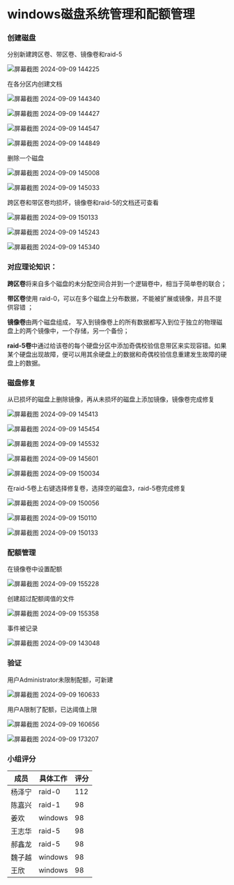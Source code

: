 # windows磁盘系统管理和配额管理

### 创建磁盘

分别新建跨区卷、带区卷、镜像卷和raid-5

![屏幕截图 2024-09-09 144225](%E5%B1%8F%E5%B9%95%E6%88%AA%E5%9B%BE%202024-09-09%20144225.png)

在各分区内创建文档

![屏幕截图 2024-09-09 144340](%E5%B1%8F%E5%B9%95%E6%88%AA%E5%9B%BE%202024-09-09%20144340.png)

![屏幕截图 2024-09-09 144427](%E5%B1%8F%E5%B9%95%E6%88%AA%E5%9B%BE%202024-09-09%20144427.png)

![屏幕截图 2024-09-09 144547](%E5%B1%8F%E5%B9%95%E6%88%AA%E5%9B%BE%202024-09-09%20144547.png)

![屏幕截图 2024-09-09 144849](%E5%B1%8F%E5%B9%95%E6%88%AA%E5%9B%BE%202024-09-09%20144849.png)

删除一个磁盘

![屏幕截图 2024-09-09 145008](%E5%B1%8F%E5%B9%95%E6%88%AA%E5%9B%BE%202024-09-09%20145008.png)

![屏幕截图 2024-09-09 145033](%E5%B1%8F%E5%B9%95%E6%88%AA%E5%9B%BE%202024-09-09%20145033.png)

跨区卷和带区卷均损坏，镜像卷和raid-5的文档还可查看

![屏幕截图 2024-09-09 150133](%E5%B1%8F%E5%B9%95%E6%88%AA%E5%9B%BE%202024-09-09%20150133.png)

![屏幕截图 2024-09-09 145243](%E5%B1%8F%E5%B9%95%E6%88%AA%E5%9B%BE%202024-09-09%20145243.png)

![屏幕截图 2024-09-09 145340](%E5%B1%8F%E5%B9%95%E6%88%AA%E5%9B%BE%202024-09-09%20145340.png)

### 对应理论知识：

 **跨区卷**将来自多个磁盘的未分配空间合并到一个逻辑卷中，相当于简单卷的联合；

**带区卷**使用 raid-0，可以在多个磁盘上分布数据，不能被扩展或镜像，并且不提供容错 ；

**镜像卷**由两个磁盘组成， 写入到镜像卷上的所有数据都写入到位于独立的物理磁盘上的两个镜像中，一个存储，另一个备份；

**raid-5卷**中通过给该卷的每个硬盘分区中添加奇偶校验信息带区来实现容错。如果某个硬盘出现故障，便可以用其余硬盘上的数据和奇偶校验信息重建发生故障的硬盘上的数据。 

### 磁盘修复

从已损坏的磁盘上删除镜像，再从未损坏的磁盘上添加镜像，镜像卷完成修复

![屏幕截图 2024-09-09 145413](%E5%B1%8F%E5%B9%95%E6%88%AA%E5%9B%BE%202024-09-09%20145413.png)

![屏幕截图 2024-09-09 145454](%E5%B1%8F%E5%B9%95%E6%88%AA%E5%9B%BE%202024-09-09%20145454.png)

![屏幕截图 2024-09-09 145532](%E5%B1%8F%E5%B9%95%E6%88%AA%E5%9B%BE%202024-09-09%20145532.png)

![屏幕截图 2024-09-09 145601](%E5%B1%8F%E5%B9%95%E6%88%AA%E5%9B%BE%202024-09-09%20145601.png)

![屏幕截图 2024-09-09 150034](%E5%B1%8F%E5%B9%95%E6%88%AA%E5%9B%BE%202024-09-09%20150034.png)

在raid-5卷上右键选择修复卷，选择空的磁盘3，raid-5卷完成修复

![屏幕截图 2024-09-09 150056](%E5%B1%8F%E5%B9%95%E6%88%AA%E5%9B%BE%202024-09-09%20150056.png)

![屏幕截图 2024-09-09 150110](%E5%B1%8F%E5%B9%95%E6%88%AA%E5%9B%BE%202024-09-09%20150110.png)

![屏幕截图 2024-09-09 150133](%E5%B1%8F%E5%B9%95%E6%88%AA%E5%9B%BE%202024-09-09%20150133.png)



### 配额管理

在镜像卷中设置配额

![屏幕截图 2024-09-09 155228](%E5%B1%8F%E5%B9%95%E6%88%AA%E5%9B%BE%202024-09-09%20155228.png)

创建超过配额阈值的文件

![屏幕截图 2024-09-09 155358](%E5%B1%8F%E5%B9%95%E6%88%AA%E5%9B%BE%202024-09-09%20155358.png)

事件被记录

![屏幕截图 2024-09-09 143048](%E5%B1%8F%E5%B9%95%E6%88%AA%E5%9B%BE%202024-09-09%20143048.png)

### 验证

用户Administrator未限制配额，可新建

![屏幕截图 2024-09-09 160633](%E5%B1%8F%E5%B9%95%E6%88%AA%E5%9B%BE%202024-09-09%20160633.png)

用户A限制了配额，已达阈值上限

![屏幕截图 2024-09-09 160656](%E5%B1%8F%E5%B9%95%E6%88%AA%E5%9B%BE%202024-09-09%20160656.png)



![屏幕截图 2024-09-09 173207](%E5%B1%8F%E5%B9%95%E6%88%AA%E5%9B%BE%202024-09-09%20173207.png)

### 小组评分

| 成员   | 具体工作 | 评分 |
| ------ | -------- | ---- |
| 杨泽宁 | raid-0   | 112  |
| 陈嘉兴 | raid-1   | 98   |
| 姜欢   | windows  | 98   |
| 王志华 | raid-5   | 98   |
| 郝鑫龙 | raid-5   | 98   |
| 魏子越 | windows  | 98   |
| 王欣   | windows  | 98   |

